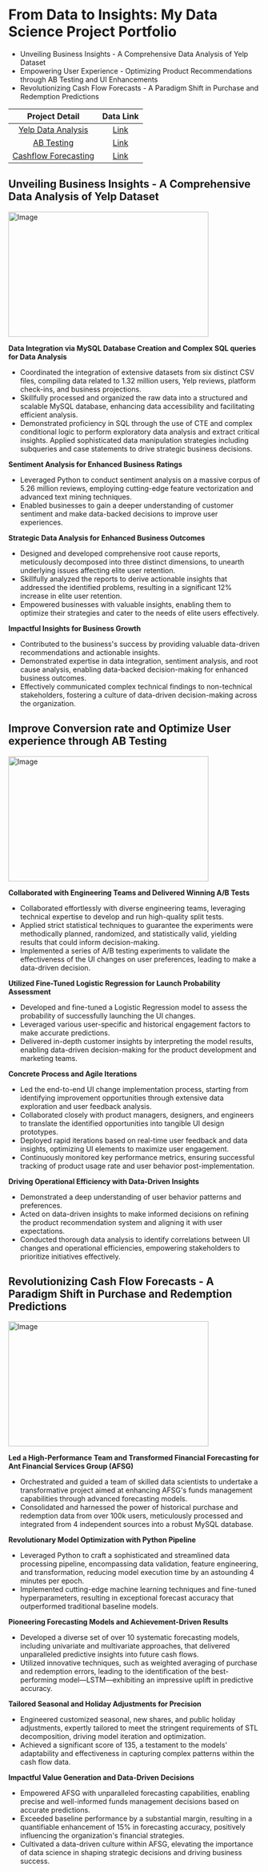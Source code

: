 # From Data to Insights: My Data Science Project Portfolio

- Unveiling Business Insights - A Comprehensive Data Analysis of Yelp Dataset
- Empowering User Experience - Optimizing Product Recommendations through AB Testing and UI Enhancements
- Revolutionizing Cash Flow Forecasts - A Paradigm Shift in Purchase and Redemption Predictions


| Project Detail | Data Link |
|:---------------:|:---------:|
| [Yelp Data Analysis](https://github.com/Mark-YuS/DA_Portfolio/tree/main/DA_Project_Portfolio-main/Yelp_Data_Analysis) | [Link](https://drive.google.com/drive/u/0/folders/11e0E5QHFZrUKffQwoBoEMwyouB1ZnpCy) |
| [AB Testing](https://github.com/Mark-YuS/DA_Portfolio/tree/main/DA_Project_Portfolio-main/ABtest) | [Link](https://github.com/Mark-YuS/DA_Portfolio/tree/main/DA_Project_Portfolio-main/ABtest/ABtest_data)|
| [Cashflow Forecasting](https://github.com/Mark-YuS/DA_Portfolio/tree/main/DA_Project_Portfolio-main/CashFlow_Forecasting) | [Link](https://drive.google.com/drive/folders/1MD4tNtJ_pVSwXSMU8N5pPtT0NhIoAjlF) |




## Unveiling Business Insights - A Comprehensive Data Analysis of Yelp Dataset


<p>
  <img src="https://github.com/Mark-YuS/DA_Portfolio/assets/151570035/bf460016-3db4-4e2f-aa8c-e9de6cefc040" alt="Image" width="400" height="250">
</p>



**Data Integration via MySQL Database Creation and Complex SQL queries for Data Analysis**

- Coordinated the integration of extensive datasets from six distinct CSV files, compiling data related to 1.32 million users, Yelp reviews, platform check-ins, and business projections.
- Skillfully processed and organized the raw data into a structured and scalable MySQL database, enhancing data accessibility and facilitating efficient analysis.
- Demonstrated proficiency in SQL through the use of CTE and complex conditional logic to perform exploratory data analysis and extract critical insights. Applied sophisticated data manipulation strategies including subqueries and case statements to drive strategic business decisions.

**Sentiment Analysis for Enhanced Business Ratings**

- Leveraged Python to conduct sentiment analysis on a massive corpus of 5.26 million reviews, employing cutting-edge feature vectorization and advanced text mining techniques.
- Enabled businesses to gain a deeper understanding of customer sentiment and make data-backed decisions to improve user experiences.

**Strategic Data Analysis for Enhanced Business Outcomes**

- Designed and developed comprehensive root cause reports, meticulously decomposed into three distinct dimensions, to unearth underlying issues affecting elite user retention.
- Skillfully analyzed the reports to derive actionable insights that addressed the identified problems, resulting in a significant 12% increase in elite user retention.
- Empowered businesses with valuable insights, enabling them to optimize their strategies and cater to the needs of elite users effectively.

**Impactful Insights for Business Growth**

- Contributed to the business's success by providing valuable data-driven recommendations and actionable insights.
- Demonstrated expertise in data integration, sentiment analysis, and root cause analysis, enabling data-backed decision-making for enhanced business outcomes.
- Effectively communicated complex technical findings to non-technical stakeholders, fostering a culture of data-driven decision-making across the organization.



## Improve Conversion rate and Optimize User experience through AB Testing


<p>
  <img src="https://github.com/Mark-YuS/DA_Portfolio/assets/151570035/c635b55c-9cde-4356-a423-4dc3ece77316" alt="Image" width="400" height="250">
</p>


**Collaborated with Engineering Teams and Delivered Winning A/B Tests**

- Collaborated effortlessly with diverse engineering teams, leveraging technical expertise to develop and run high-quality split tests.
- Applied strict statistical techniques to guarantee the experiments were methodically planned, randomized, and statistically valid, yielding results that could inform decision-making.
- Implemented a series of A/B testing experiments to validate the effectiveness of the UI changes on user preferences, leading to make a data-driven decision. 

**Utilized Fine-Tuned Logistic Regression for Launch Probability Assessment**

- Developed and fine-tuned a  Logistic Regression model to assess the probability of successfully launching the UI changes.
- Leveraged various user-specific and historical engagement factors to make accurate predictions.
- Delivered in-depth customer insights by interpreting the model results, enabling data-driven decision-making for the product development and marketing teams.

**Concrete Process and Agile Iterations**

- Led the end-to-end UI change implementation process, starting from identifying improvement opportunities through extensive data exploration and user feedback analysis.
- Collaborated closely with product managers, designers, and engineers to translate the identified opportunities into tangible UI design prototypes.
- Deployed rapid iterations based on real-time user feedback and data insights, optimizing UI elements to maximize user engagement.
- Continuously monitored key performance metrics, ensuring successful tracking of product usage rate and user behavior post-implementation.

**Driving Operational Efficiency with Data-Driven Insights**

- Demonstrated a deep understanding of user behavior patterns and preferences. 
- Acted on data-driven insights to make informed decisions on refining the product recommendation system and aligning it with user expectations.
- Conducted thorough data analysis to identify correlations between UI changes and operational efficiencies, empowering stakeholders to prioritize initiatives effectively.


## Revolutionizing Cash Flow Forecasts - A Paradigm Shift in Purchase and Redemption Predictions

<p>
  <img src="https://www.freshbooks.com/wp-content/uploads/2021/09/cash-inflow-vs-outflow.jpg" alt="Image" width="400" height="250">
</p>



**Led a High-Performance Team and Transformed Financial Forecasting for Ant Financial Services Group (AFSG)**

- Orchestrated and guided a team of skilled data scientists to undertake a transformative project aimed at enhancing AFSG's funds management capabilities through advanced forecasting models.
- Consolidated and harnessed the power of historical purchase and redemption data from over 100k users, meticulously processed and integrated from 4 independent sources into a robust MySQL database.

**Revolutionary Model Optimization with Python Pipeline**

- Leveraged Python to craft a sophisticated and streamlined data processing pipeline, encompassing data validation, feature engineering, and transformation, reducing model execution time by an astounding 4 minutes per epoch.
- Implemented cutting-edge machine learning techniques and fine-tuned hyperparameters, resulting in exceptional forecast accuracy that outperformed traditional baseline models.

**Pioneering Forecasting Models and Achievement-Driven Results**

- Developed a diverse set of over 10 systematic forecasting models, including univariate and multivariate approaches, that delivered unparalleled predictive insights into future cash flows.
- Utilized innovative techniques, such as weighted averaging of purchase and redemption errors, leading to the identification of the best-performing model—LSTM—exhibiting an impressive uplift in predictive accuracy.

**Tailored Seasonal and Holiday Adjustments for Precision**

- Engineered customized seasonal, new shares, and public holiday adjustments, expertly tailored to meet the stringent requirements of STL decomposition, driving model iteration and optimization.
- Achieved a significant score of 135, a testament to the models' adaptability and effectiveness in capturing complex patterns within the cash flow data.

**Impactful Value Generation and Data-Driven Decisions**

- Empowered AFSG with unparalleled forecasting capabilities, enabling precise and well-informed funds management decisions based on accurate predictions.
- Exceeded baseline performance by a substantial margin, resulting in a quantifiable enhancement of 15% in forecasting accuracy, positively influencing the organization's financial strategies.
- Cultivated a data-driven culture within AFSG, elevating the importance of data science in shaping strategic decisions and driving business success.

